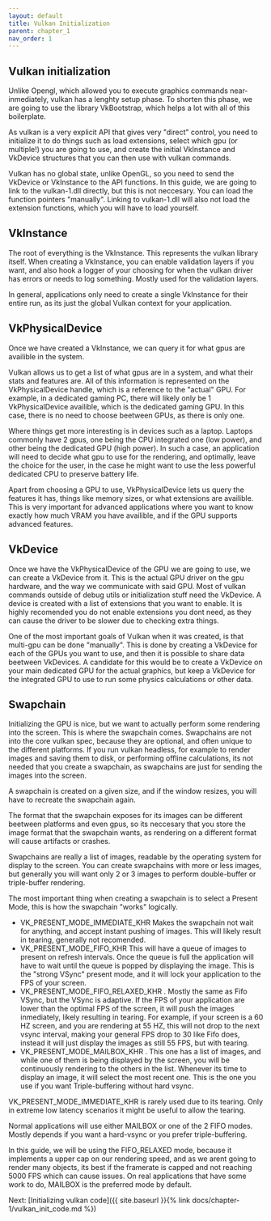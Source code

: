 ```yaml
---
layout: default
title: Vulkan Initialization
parent: chapter_1
nav_order: 1
---
```



## Vulkan initialization
Unlike Opengl, which allowed you to execute graphics commands near-inmediately, vulkan has a lenghty setup phase. To shorten this phase, we are going to use the library VkBootstrap, which helps a lot with all of this boilerplate.

As vulkan is a very explicit API that gives very "direct" control, you need to initialize it to do things such as load extensions, select which gpu (or multiple!) you are going to use, and create the initial VkInstance and VkDevice structures that you can then use with vulkan commands.

Vulkan has no global state, unlike OpenGL, so you need to send the VkDevice or VkInstance to the API functions. In this guide, we are going to link to the vulkan-1.dll directly, but this is not neccesary. You can load the function pointers "manually". Linking to vulkan-1.dll will also not load the extension functions, which you will have to load yourself.

## VkInstance
The root of everything is the VkInstance. This represents the vulkan library itself. When creating a VkInstance, you can enable validation layers if you want, and also hook a logger of your choosing for when the vulkan driver has errors or needs to log something. Mostly used for the validation layers.

In general, applications only need to create a single VkInstance for their entire run, as its just the global Vulkan context for your application.

## VkPhysicalDevice
Once we have created a VkInstance, we can query it for what gpus are availible in the system. 

Vulkan allows us to get a list of what gpus are in a system, and what their stats and features are. All of this information is represented on the VkPhysicalDevice handle, which is a reference to the "actual" GPU. For example, in a dedicated gaming PC, there will likely only be 1 VkPhysicalDevice availible, which is the dedicated gaming GPU. In this case, there is no need to choose beetween GPUs, as there is only one. 

Where things get more interesting is in devices such as a laptop. Laptops commonly have 2 gpus, one being the CPU integrated one (low power), and other being the dedicated GPU (high power). In such a case, an application will need to decide what gpu to use for the rendering, and optimally, leave the choice for the user, in the case he might want to use the less powerful dedicated CPU to preserve battery life.

Apart from choosing a GPU to use, VkPhysicalDevice lets us query the features it has, things like memory sizes, or what extensions are availible. This is very important for advanced applications where you want to know exactly how much VRAM you have availible, and if the GPU supports advanced features. 

## VkDevice
Once we have the VkPhysicalDevice of the GPU we are going to use, we can create a VkDevice from it. This is the actual GPU driver on the gpu hardware, and the way we communicate with said GPU.
Most of vulkan commands outside of debug utils or initialization stuff need the VkDevice. A device is created with a list of extensions that you want to enable. It is highly recomended you do not enable extensions you dont need, as they can cause the driver to be slower due to checking extra things.

One of the most important goals of Vulkan when it was created, is that multi-gpu can be done "manually". This is done by creating a VkDevice for each of the GPUs you want to use, and then it is possible to share data beetween VkDevices. A candidate for this would be to create a VkDevice on your main dedicated GPU for the actual graphics, but keep a VkDevice for the integrated GPU to use to run some physics calculations or other data.

## Swapchain
Initializing the GPU is nice, but we want to actually perform some rendering into the screen. This is where the swapchain comes.
Swapchains are not into the core vulkan spec, because they are optional, and often unique to the different platforms. If you run vulkan headless, for example to render images and saving them to disk, or performing offline calculations, its not needed that you create a swapchain, as swapchains are just for sending the images into the screen.

A swapchain is created on a given size, and if the window resizes, you will have to recreate the swapchain again. 

The format that the swapchain exposes for its images can be different beetween platforms and even gpus, so its neccesary that you store the image format that the swapchain wants, as rendering on a different format will cause artifacts or crashes.

Swapchains are really a list of images, readable by the operating system for display to the screen. You can create swapchains with more or less images, but generally you will want only 2 or 3 images to perform double-buffer or triple-buffer rendering.

The most important thing when creating a swapchain is to select a Present Mode, this is how the swapchain "works" logically.

- VK_PRESENT_MODE_IMMEDIATE_KHR Makes the swapchain not wait for anything, and accept instant pushing of images. This will likely result in tearing, generally not recomended.
- VK_PRESENT_MODE_FIFO_KHR This will have a queue of images to present on refresh intervals. Once the queue is full the application will have to wait until the queue is popped by displaying the image. This is the "strong VSync" present mode, and it will lock your application to the FPS of your screen.
- VK_PRESENT_MODE_FIFO_RELAXED_KHR . Mostly the same as Fifo VSync, but the VSync is adaptive. If the FPS of your application are lower than the optimal FPS of the screen, it will push the images inmediately, likely resulting in tearing. For example, if your screen is a 60 HZ screen, and you are rendering at 55 HZ, this will not drop to the next vsync interval, making your general FPS drop to 30 like Fifo does, instead it will just display the images as still 55 FPS, but with tearing.
- VK_PRESENT_MODE_MAILBOX_KHR . This one has a list of images, and while one of them is being displayed by the screen, you will be continuously rendering to the others in the list. Whenever its time to display an image, it will select the most recent one. This is the one you use if you want Triple-buffering without hard vsync.

VK_PRESENT_MODE_IMMEDIATE_KHR is rarely used due to its tearing. Only in extreme low latency scenarios it might be useful to allow the tearing.

Normal applications will use either MAILBOX or one of the 2 FIFO modes. Mostly depends if you want a hard-vsync or you prefer triple-buffering.

In this guide, we will be using the FIFO_RELAXED mode, because it implements a upper cap on our rendering speed, and as we arent going to render many objects, its best if the framerate is capped and not reaching 5000 FPS which can cause issues. On real applications that have some work to do, MAILBOX is the preferred mode by default.


Next: [Initializing vulkan code]({{ site.baseurl }}{% link docs/chapter-1/vulkan_init_code.md %})